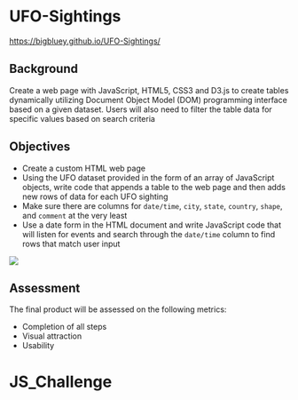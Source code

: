 # UFO-Sightings

https://bigbluey.github.io/UFO-Sightings/

## Background

Create a web page with JavaScript, HTML5, CSS3 and D3.js to create tables dynamically utilizing Document Object Model (DOM) programming interface based on a given dataset. Users will also need to filter the table data for specific values based on search criteria


## Objectives

* Create a custom HTML web page
* Using the UFO dataset provided in the form of an array of JavaScript objects, write code that appends a table to the web page and then adds new rows of data for each UFO sighting
* Make sure there are columns for `date/time`, `city`, `state`, `country`, `shape`, and `comment` at the very least
* Use a date form in the HTML document and write JavaScript code that will listen for events and search through the `date/time` column to find rows that match user input

![](Images/html_webpage.png)


## Assessment

The final product will be assessed on the following metrics:
* Completion of all steps
* Visual attraction
* Usability
# JS_Challenge
